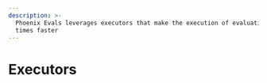 ```yaml
---
description: >-
  Phoenix Evals leverages executors that make the execution of evaluations many
  times faster
---
```


# Executors

<figure><img src="https://storage.googleapis.com/arize-phoenix-assets/assets/images/eval_executor.png" alt=""><figcaption></figcaption></figure>
